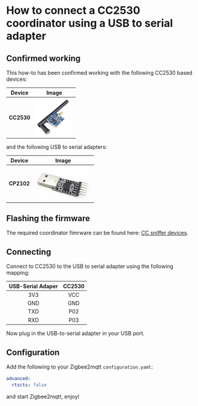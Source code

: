 ---
---
# How to connect a CC2530 coordinator using a USB to serial adapter

## Confirmed working
This how-to has been confirmed working with the following CC2530 based devices:

| Device| Image |
| --- | --- |
| **CC2530** | ![CC2530](../images/cc2530.jpg) |

and the following USB to serial adapters:

| Device| Image |
| --- | --- |
| **CP2102** | ![CP2102](../images/CP2102.png) |

## Flashing the firmware
The required coordinator fimrware can be found here: [CC sniffer devices](../information/cc_sniffer_devices.md).

## Connecting
Connect to CC2530 to the USB to serial adapter using the following mapping:

| USB-Serial Adaper  | CC2530  |
| :------------: |:---------------:|
| 3V3 | VCC |
| GND | GND |
| TXD | P02 |
| RXD | P03 |

Now plug in the USB-to-serial adapter in your USB port.

## Configuration
Add the following to your Zigbee2mqtt `configuration.yaml`:

```yaml
advanced:
  rtscts: false
```

and start Zigbee2mqtt, enjoy!
